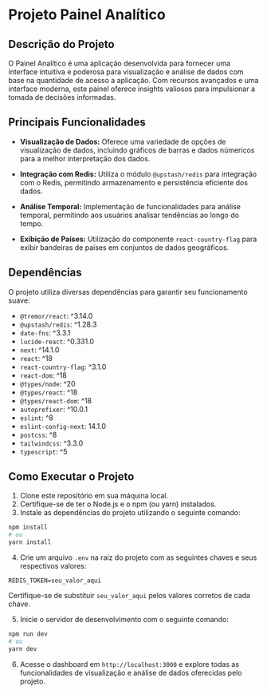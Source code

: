 # Projeto Painel Analítico

## Descrição do Projeto

O Painel Analítico é uma aplicação desenvolvida para fornecer uma interface intuitiva e poderosa para visualização e análise de dados com base na quantidade de acesso a aplicação. Com recursos avançados e uma interface moderna, este painel oferece insights valiosos para impulsionar a tomada de decisões informadas.

## Principais Funcionalidades

- **Visualização de Dados:** Oferece uma variedade de opções de visualização de dados, incluindo gráficos de barras e dados númericos para a melhor interpretação dos dados.

- **Integração com Redis:** Utiliza o módulo `@upstash/redis` para integração com o Redis, permitindo armazenamento e persistência eficiente dos dados.

- **Análise Temporal:** Implementação de funcionalidades para análise temporal, permitindo aos usuários analisar tendências ao longo do tempo.

- **Exibição de Países:** Utilização do componente `react-country-flag` para exibir bandeiras de países em conjuntos de dados geográficos.

## Dependências

O projeto utiliza diversas dependências para garantir seu funcionamento suave:

- `@tremor/react`: ^3.14.0
- `@upstash/redis`: ^1.28.3
- `date-fns`: ^3.3.1
- `lucide-react`: ^0.331.0
- `next`: ^14.1.0
- `react`: ^18
- `react-country-flag`: ^3.1.0
- `react-dom`: ^18
- `@types/node`: ^20
- `@types/react`: ^18
- `@types/react-dom`: ^18
- `autoprefixer`: ^10.0.1
- `eslint`: ^8
- `eslint-config-next`: 14.1.0
- `postcss`: ^8
- `tailwindcss`: ^3.3.0
- `typescript`: ^5

## Como Executar o Projeto

1. Clone este repositório em sua máquina local.
2. Certifique-se de ter o Node.js e o npm (ou yarn) instalados.
3. Instale as dependências do projeto utilizando o seguinte comando:

```bash
npm install
# ou
yarn install
```

4. Crie um arquivo `.env` na raiz do projeto com as seguintes chaves e seus respectivos valores:

```env
REDIS_TOKEN=seu_valor_aqui
```

Certifique-se de substituir `seu_valor_aqui` pelos valores corretos de cada chave.

5. Inicie o servidor de desenvolvimento com o seguinte comando:

```bash
npm run dev
# ou
yarn dev
```

6. Acesse o dashboard em `http://localhost:3000` e explore todas as funcionalidades de visualização e análise de dados oferecidas pelo projeto.
